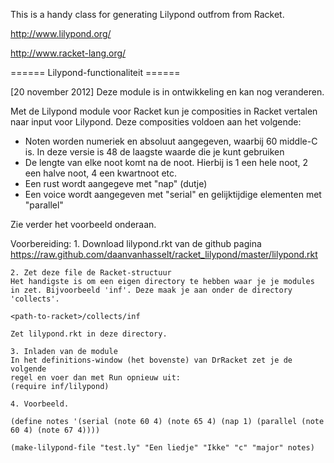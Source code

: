 This is a handy class for generating Lilypond outfrom from Racket.

http://www.lilypond.org/

http://www.racket-lang.org/

====== Lilypond-functionaliteit ======

[20 november 2012]
Deze module is in ontwikkeling en kan nog veranderen.

Met de Lilypond module voor Racket kun je composities in Racket vertalen
naar input voor Lilypond. Deze composities voldoen aan het volgende:

* Noten worden numeriek en absoluut aangegeven, waarbij 60 middle-C is. In deze versie is 48 de laagste waarde die je kunt gebruiken
* De lengte van elke noot komt na de noot. Hierbij is 1 een hele noot, 2 een halve noot, 4 een kwartnoot etc.
* Een rust wordt aangegeve met "nap" (dutje)
* Een voice wordt aangegeven met "serial" en gelijktijdige elementen met "parallel"

Zie verder het voorbeeld onderaan.

Voorbereiding:
	1. Download lilypond.rkt van de github pagina
	https://raw.github.com/daanvanhasselt/racket_lilypond/master/lilypond.rkt

	2. Zet deze file de Racket-structuur
	Het handigste is om een eigen directory te hebben waar je je modules
	in zet. Bijvoorbeeld 'inf'. Deze maak je aan onder de directory 'collects'.

	<path-to-racket>/collects/inf

	Zet lilypond.rkt in deze directory.

	3. Inladen van de module
	In het definitions-window (het bovenste) van DrRacket zet je de volgende
	regel en voer dan met Run opnieuw uit:
	(require inf/lilypond)

	4. Voorbeeld.

	(define notes '(serial (note 60 4) (note 65 4) (nap 1) (parallel (note 60 4) (note 67 4))))

	(make-lilypond-file "test.ly" "Een liedje" "Ikke" "c" "major" notes)
